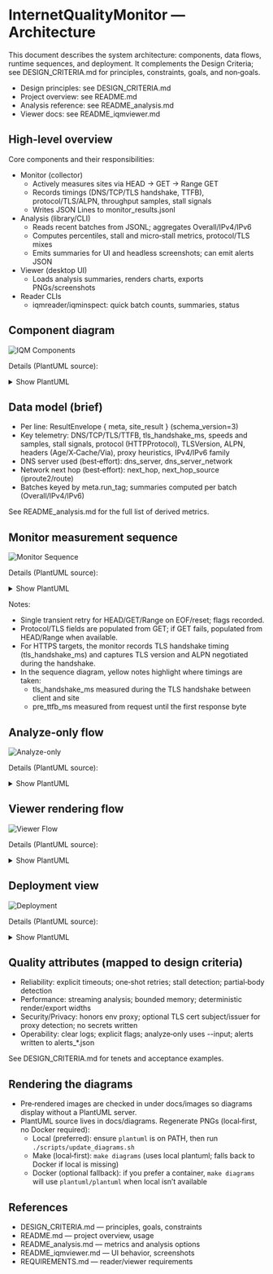 # InternetQualityMonitor — Architecture

This document describes the system architecture: components, data flows, runtime sequences, and deployment. It complements the Design Criteria; see DESIGN_CRITERIA.md for principles, constraints, goals, and non‑goals.

- Design principles: see DESIGN_CRITERIA.md
- Project overview: see README.md
- Analysis reference: see README_analysis.md
- Viewer docs: see README_iqmviewer.md

## High‑level overview

Core components and their responsibilities:
- Monitor (collector)
  - Actively measures sites via HEAD → GET → Range GET
  - Records timings (DNS/TCP/TLS handshake, TTFB), protocol/TLS/ALPN, throughput samples, stall signals
  - Writes JSON Lines to monitor_results.jsonl
- Analysis (library/CLI)
  - Reads recent batches from JSONL; aggregates Overall/IPv4/IPv6
  - Computes percentiles, stall and micro‑stall metrics, protocol/TLS mixes
  - Emits summaries for UI and headless screenshots; can emit alerts JSON
- Viewer (desktop UI)
  - Loads analysis summaries, renders charts, exports PNGs/screenshots
- Reader CLIs
  - iqmreader/iqminspect: quick batch counts, summaries, status

## Component diagram

![IQM Components](docs/images/IQMComponents.png)

Details (PlantUML source):
<details>
<summary>Show PlantUML</summary>

```plantuml
@startuml IQMComponents
!include docs/diagrams/IQMComponents.puml
@enduml
```

</details>

## Data model (brief)

- Per line: ResultEnvelope { meta, site_result } (schema_version=3)
- Key telemetry: DNS/TCP/TLS/TTFB, tls_handshake_ms, speeds and samples, stall signals, protocol (HTTPProtocol), TLSVersion, ALPN, headers (Age/X‑Cache/Via), proxy heuristics, IPv4/IPv6 family
- DNS server used (best‑effort): dns_server, dns_server_network
- Network next hop (best‑effort): next_hop, next_hop_source (iproute2/route)
- Batches keyed by meta.run_tag; summaries computed per batch (Overall/IPv4/IPv6)

See README_analysis.md for the full list of derived metrics.

## Monitor measurement sequence

![Monitor Sequence](docs/images/MonitorSequence.png)

Details (PlantUML source):
<details>
<summary>Show PlantUML</summary>

```plantuml
@startuml MonitorSequence
!include docs/diagrams/MonitorSequence.puml
@enduml
```

</details>

Notes:
- Single transient retry for HEAD/GET/Range on EOF/reset; flags recorded.
- Protocol/TLS fields are populated from GET; if GET fails, populated from HEAD/Range when available.
- For HTTPS targets, the monitor records TLS handshake timing (tls_handshake_ms) and captures TLS version and ALPN negotiated during the handshake.
- In the sequence diagram, yellow notes highlight where timings are taken:
  - tls_handshake_ms measured during the TLS handshake between client and site
  - pre_ttfb_ms measured from request until the first response byte

## Analyze‑only flow

![Analyze-only](docs/images/AnalyzeOnly.png)

Details (PlantUML source):
<details>
<summary>Show PlantUML</summary>

```plantuml
@startuml AnalyzeOnly
!include docs/diagrams/AnalyzeOnly.puml
@enduml
```

</details>

## Viewer rendering flow

![Viewer Flow](docs/images/ViewerFlow.png)

Details (PlantUML source):
<details>
<summary>Show PlantUML</summary>

```plantuml
@startuml ViewerFlow
!include docs/diagrams/ViewerFlow.puml
@enduml
```

</details>

## Deployment view

![Deployment](docs/images/Deployment.png)

Details (PlantUML source):
<details>
<summary>Show PlantUML</summary>

```plantuml
@startuml Deployment
!include docs/diagrams/Deployment.puml
@enduml
```

</details>

## Quality attributes (mapped to design criteria)

- Reliability: explicit timeouts; one‑shot retries; stall detection; partial‑body detection
- Performance: streaming analysis; bounded memory; deterministic render/export widths
- Security/Privacy: honors env proxy; optional TLS cert subject/issuer for proxy detection; no secrets written
- Operability: clear logs; explicit flags; analyze‑only uses --input; alerts written to alerts_*.json

See DESIGN_CRITERIA.md for tenets and acceptance examples.

## Rendering the diagrams

- Pre‑rendered images are checked in under docs/images so diagrams display without a PlantUML server.
- PlantUML source lives in docs/diagrams. Regenerate PNGs (local‑first, no Docker required):
  - Local (preferred): ensure `plantuml` is on PATH, then run `./scripts/update_diagrams.sh`
  - Make (local‑first): `make diagrams` (uses local plantuml; falls back to Docker if local is missing)
  - Docker (optional fallback): if you prefer a container, `make diagrams` will use `plantuml/plantuml` when local isn’t available

## References

- DESIGN_CRITERIA.md — principles, goals, constraints
- README.md — project overview, usage
- README_analysis.md — metrics and analysis options
- README_iqmviewer.md — UI behavior, screenshots
- REQUIREMENTS.md — reader/viewer requirements